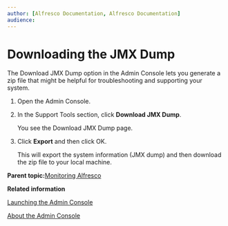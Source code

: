 ```yaml
---
author: [Alfresco Documentation, Alfresco Documentation]
audience: 
---
```


# Downloading the JMX Dump

The Download JMX Dump option in the Admin Console lets you generate a zip file that might be helpful for troubleshooting and supporting your system.

1.  Open the Admin Console.

2.  In the Support Tools section, click **Download JMX Dump**.

    You see the Download JMX Dump page.

3.  Click **Export** and then click OK.

    This will export the system information \(JMX dump\) and then download the zip file to your local machine.


**Parent topic:**[Monitoring Alfresco](../concepts/monitoring-intro.md)

**Related information**  


[Launching the Admin Console](adminconsole-open.md)

[About the Admin Console](../concepts/adminconsole-about.md)

